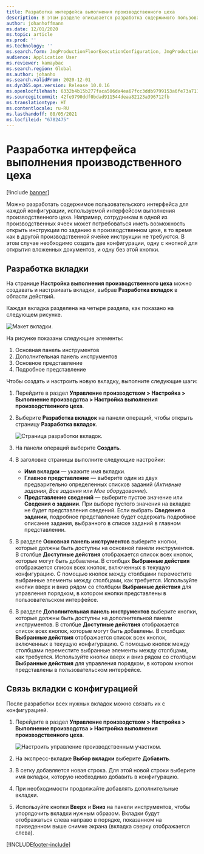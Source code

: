 ```yaml
---
title: Разработка интерфейса выполнения производственного цеха
description: В этом разделе описывается разработка содержимого пользовательского интерфейса для каждой конфигурации.
author: johanhoffmann
ms.date: 12/01/2020
ms.topic: article
ms.prod: ''
ms.technology: ''
ms.search.form: JmgProductionFloorExecutionConfiguration, JmgProductionFloorExecutionConfigurationTab
audience: Application User
ms.reviewer: kamaybac
ms.search.region: Global
ms.author: johanho
ms.search.validFrom: 2020-12-01
ms.dyn365.ops.version: Release 10.0.16
ms.openlocfilehash: 6332b4b15b277faca506da4ea67fcc3ddb9799153a6fe73a711050ab93bdf565
ms.sourcegitcommit: 42fe9790ddf0bdad911544deaa82123a396712fb
ms.translationtype: HT
ms.contentlocale: ru-RU
ms.lasthandoff: 08/05/2021
ms.locfileid: "6782475"
---
```

# <a name="design-the-production-floor-execution-interface"></a>Разработка интерфейса выполнения производственного цеха

[!include [banner](../includes/banner.md)]

Можно разработать содержимое пользовательского интерфейса для каждой конфигурации, используемой интерфейсом выполнения производственного цеха. Например, сотрудникам в одной из производственных ячеек может потребоваться иметь возможность открыть инструкции по заданию в производственном цехе, в то время как в другой производственной ячейке инструкции не требуются. В этом случае необходимо создать две конфигурации, одну с кнопкой для открытия вложенных документов, и одну без этой кнопки.

## <a name="design-a-tab"></a>Разработка вкладки

На странице **Настройка выполнения производственного цеха** можно создавать и настраивать вкладки, выбрав **Разработка вкладок** в области действий.

Каждая вкладка разделена на четыре раздела, как показано на следующем рисунке.

![Макет вкладки.](media/pfe-tab-layout.png "Макет вкладки")

На рисунке показаны следующие элементы:

1. Основная панель инструментов
1. Дополнительная панель инструментов
1. Основное представление
1. Подробное представление

Чтобы создать и настроить новую вкладку, выполните следующие шаги:

1. Перейдите в раздел **Управление производством \> Настройка \> Выполнение производства \> Настройка выполнения производственного цеха**.

1. Выберите **Разработка вкладок** на панели операций, чтобы открыть страницу **Разработка вкладок**.

    ![Страница разработки вкладок.](media/pfe-design-tabs.png "Страница разработки вкладок")

1. На панели операций выберите **Создать**.

1. В заголовке страницы выполните следующие настройки:

    - **Имя вкладки** — укажите имя вкладки.
    - **Главное представление** — выберите один из двух предварительно определенных списков заданий (*Активные задания*, *Все задания* или *Мое оборудование*).
    - **Представление сведений** — выберите пустое значение или **Сведения о задании**. При выборе пустого значения на вкладке не будет представления сведений. Если выбрать **Сведения о задании**, подробное представление будет содержать подробное описание задания, выбранного в списке заданий в главном представлении.

1. В разделе **Основная панель инструментов** выберите кнопки, которые должны быть доступны на основной панели инструментов. В столбце **Доступные действия** отображается список всех кнопок, которые могут быть добавлены. В столбцах **Выбранные действия** отображается список всех кнопок, включенных в текущую конфигурацию. С помощью кнопок между столбцами переместите выбранные элементы между столбцами, как требуется. Используйте кнопки вверх и вниз рядом со столбцом **Выбранные действия** для управления порядком, в котором кнопки представлены в пользовательском интерфейсе.

1. В разделе **Дополнительная** **панель инструментов** выберите кнопки, которые должны быть доступны на дополнительной панели инструментов. В столбце **Доступные действия** отображается список всех кнопок, которые могут быть добавлены. В столбцах **Выбранные действия** отображается список всех кнопок, включенных в текущую конфигурацию. С помощью кнопок между столбцами переместите выбранные элементы между столбцами, как требуется. Используйте кнопки вверх и вниз рядом со столбцом **Выбранные действия** для управления порядком, в котором кнопки представлены в пользовательском интерфейсе.

## <a name="associate-a-tab-with-a-configuration"></a>Связь вкладки с конфигурацией

После разработки всех нужных вкладок можно связать их с конфигурацией.

1. Перейдите в раздел **Управление производством \> Настройка \> Выполнение производства \> Настройка выполнения производственного цеха**.

    ![Настроить управление производственным участком.](media/pfe-config-prod-floor-execution.png "Настроить управление производственным участком")

1. На экспресс-вкладке **Выбор вкладки** выберите **Добавить**.

1. В сетку добавляется новая строка. Для этой новой строки выберите имя вкладки, которую необходимо добавить в конфигурацию.

1. При необходимости продолжайте добавлять дополнительные вкладки.

1. Используйте кнопки **Вверх** и **Вниз** на панели инструментов, чтобы упорядочить вкладки нужным образом. Вкладки будут отображаться слева направо в порядке, показанном на приведенном выше снимке экрана (вкладка сверху отображается слева).


[!INCLUDE[footer-include](../../includes/footer-banner.md)]